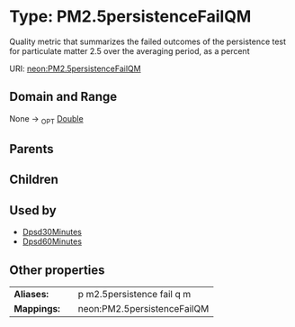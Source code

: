 
# Type: PM2.5persistenceFailQM


Quality metric that summarizes  the failed outcomes of the persistence test for particulate matter 2.5 over the averaging period, as a percent

URI: [neon:PM2.5persistenceFailQM](https://data.neonscience.org/PM2.5persistenceFailQM)


## Domain and Range

None ->  <sub>OPT</sub> [Double](types/Double.md)

## Parents


## Children


## Used by

 * [Dpsd30Minutes](Dpsd30Minutes.md)
 * [Dpsd60Minutes](Dpsd60Minutes.md)

## Other properties

|  |  |  |
| --- | --- | --- |
| **Aliases:** | | p m2.5persistence fail q m |
| **Mappings:** | | neon:PM2.5persistenceFailQM |

